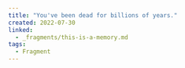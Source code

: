 ```yaml
---
title: "You've been dead for billions of years."
created: 2022-07-30
linked:
  - _fragments/this-is-a-memory.md
tags:
  - Fragment
---
```

